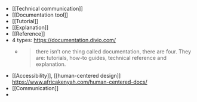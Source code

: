 - [[Technical communication]]
- [[Documentation tool]]
- [[Tutorial]]
- [[Explanation]]
- [[Reference]]
- 4 types: https://documentation.divio.com/
	- >there isn’t one thing called documentation, there are four.
	  They are: tutorials, how-to guides, technical reference and explanation.
- [[Accessibility]],  [[human-centered design]]
  https://www.africakenyah.com/human-centered-docs/
- [[Communication]]
-
